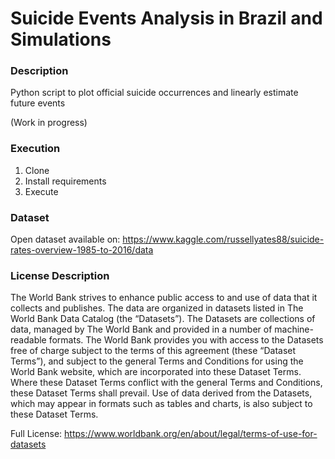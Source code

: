 # Suicide Events Analysis in Brazil and Simulations

### Description
Python script to plot official suicide occurrences and linearly estimate future events

(Work in progress)

### Execution
1. Clone
2. Install requirements
3. Execute

### Dataset
Open dataset available on: https://www.kaggle.com/russellyates88/suicide-rates-overview-1985-to-2016/data

### License Description
The World Bank strives to enhance public access to and use of data that it collects and publishes.
The data are organized in datasets listed in The World Bank Data Catalog (the “Datasets”). 
The Datasets are collections of data, managed by The World Bank and provided in a number of machine-readable formats.
The World Bank provides you with access to the Datasets free of charge subject to the terms of this agreement (these “Dataset Terms”),
and subject to the general Terms and Conditions for using the World Bank website, which are incorporated into these Dataset Terms.
Where these Dataset Terms conflict with the general Terms and Conditions, these Dataset Terms shall prevail. Use of data derived from the Datasets,
which may appear in formats such as tables and charts, is also subject to these Dataset Terms.

Full License: https://www.worldbank.org/en/about/legal/terms-of-use-for-datasets
